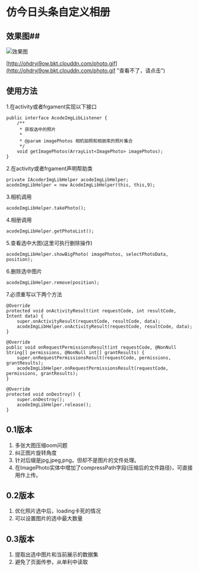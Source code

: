 # 仿今日头条自定义相册 #
## 效果图##
![效果图](http://ohdryj9ow.bkt.clouddn.com/photo.gif)

[http://ohdryj9ow.bkt.clouddn.com/photo.gif](http://ohdryj9ow.bkt.clouddn.com/photo.gif "查看不了，请点击")

## 使用方法 ##
1.在activity或者frgament实现以下接口

	public interface AcodeImgLibListener {
	    /**
	     * 获取选中的照片
	     *
	     * @param imagePhotos 相机拍照和相册库的照片集合
	     */
	    void getImagePhotos(ArrayList<ImagePhoto> imagePhotos);
	}

2.在activity或者frgament声明帮助类
 
	private IAcoderImgLibHelper acodeImgLibHelper;
	acodeImgLibHelper = new AcodeImgLibHelper(this, this,9);

3.相机调用

	acodeImgLibHelper.takePhoto();

4.相册调用

	acodeImgLibHelper.getPhotoList();

5.查看选中大图(这里可执行删除操作)
	
	acodeImgLibHelper.showBigPhoto( imagePhotos, selectPhotoData, position);

6.删除选中图片
	
	acodeImgLibHelper.remove(position);

7.必须重写以下两个方法

    @Override
    protected void onActivityResult(int requestCode, int resultCode, Intent data) {
        super.onActivityResult(requestCode, resultCode, data);
        acodeImgLibHelper.onActivityResult(requestCode, resultCode, data);
    }

    @Override
    public void onRequestPermissionsResult(int requestCode, @NonNull String[] permissions, @NonNull int[] grantResults) {
        super.onRequestPermissionsResult(requestCode, permissions, grantResults);
        acodeImgLibHelper.onRequestPermissionsResult(requestCode, permissions, grantResults);
    }
    
    @Override
    protected void onDestroy() {
        super.onDestroy();
        acodeImgLibHelper.release();
    }   

## 0.1版本 ##
1. 多张大图压缩oom问题
2. 纠正图片旋转角度
3. 针对后缀是jpg,jpeg,png，但却不是图片的文件处理。
4. 在ImagePhoto实体中增加了compressPath字段(压缩后的文件路径)，可直接用作上传。


## 0.2版本 ##
1. 优化照片选中后，loading卡死的情况
2. 可以设置图片的选中最大数量

## 0.3版本 ##
1. 提取出选中图片和当前展示的数据集
2. 避免了页面传参，从单利中读取


